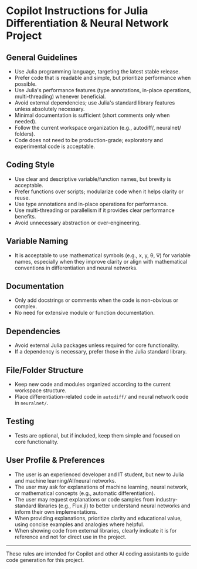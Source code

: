 # Copilot Instructions for Julia Differentiation & Neural Network Project

## General Guidelines

- Use Julia programming language, targeting the latest stable release.
- Prefer code that is readable and simple, but prioritize performance when possible.
- Use Julia's performance features (type annotations, in-place operations, multi-threading) whenever beneficial.
- Avoid external dependencies; use Julia's standard library features unless absolutely necessary.
- Minimal documentation is sufficient (short comments only when needed).
- Follow the current workspace organization (e.g., autodiff/, neuralnet/ folders).
- Code does not need to be production-grade; exploratory and experimental code is acceptable.

## Coding Style

- Use clear and descriptive variable/function names, but brevity is acceptable.
- Prefer functions over scripts; modularize code when it helps clarity or reuse.
- Use type annotations and in-place operations for performance.
- Use multi-threading or parallelism if it provides clear performance benefits.
- Avoid unnecessary abstraction or over-engineering.

## Variable Naming

- It is acceptable to use mathematical symbols (e.g., x, y, θ, ∇) for variable names, especially when they improve clarity or align with mathematical conventions in differentiation and neural networks.

## Documentation

- Only add docstrings or comments when the code is non-obvious or complex.
- No need for extensive module or function documentation.

## Dependencies

- Avoid external Julia packages unless required for core functionality.
- If a dependency is necessary, prefer those in the Julia standard library.

## File/Folder Structure

- Keep new code and modules organized according to the current workspace structure.
- Place differentiation-related code in `autodiff/` and neural network code in `neuralnet/`.

## Testing

- Tests are optional, but if included, keep them simple and focused on core functionality.

## User Profile & Preferences

- The user is an experienced developer and IT student, but new to Julia and machine learning/AI/neural networks.
- The user may ask for explanations of machine learning, neural network, or mathematical concepts (e.g., automatic differentiation).
- The user may request explanations or code samples from industry-standard libraries (e.g., Flux.jl) to better understand neural networks and inform their own implementations.
- When providing explanations, prioritize clarity and educational value, using concise examples and analogies where helpful.
- When showing code from external libraries, clearly indicate it is for reference and not for direct use in the project.

---

These rules are intended for Copilot and other AI coding assistants to guide code generation for this project.
